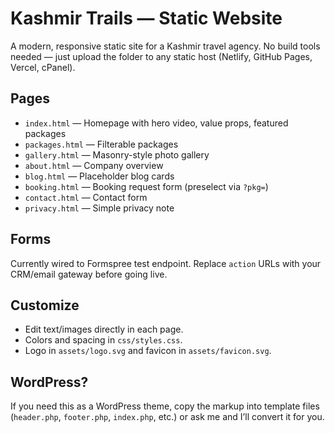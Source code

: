 # Kashmir Trails — Static Website

A modern, responsive static site for a Kashmir travel agency. No build tools needed — just upload the folder to any static host (Netlify, GitHub Pages, Vercel, cPanel).

## Pages
- `index.html` — Homepage with hero video, value props, featured packages
- `packages.html` — Filterable packages
- `gallery.html` — Masonry-style photo gallery
- `about.html` — Company overview
- `blog.html` — Placeholder blog cards
- `booking.html` — Booking request form (preselect via `?pkg=`)
- `contact.html` — Contact form
- `privacy.html` — Simple privacy note

## Forms
Currently wired to Formspree test endpoint. Replace `action` URLs with your CRM/email gateway before going live.

## Customize
- Edit text/images directly in each page.
- Colors and spacing in `css/styles.css`.
- Logo in `assets/logo.svg` and favicon in `assets/favicon.svg`.

## WordPress?
If you need this as a WordPress theme, copy the markup into template files (`header.php`, `footer.php`, `index.php`, etc.) or ask me and I’ll convert it for you.